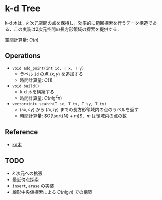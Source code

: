 # k-d Tree

k-d 木は，$k$ 次元空間の点を保持し，効率的に範囲探索を行うデータ構造である．この実装は2次元空間の長方形領域の探索を提供する．

空間計算量: $O(n)$

## Operations

- `void add_point(int id, T x, T y)`
    - ラベル `id` の点 $(x, y)$ を追加する
    - 時間計算量: $O(1)$
- `void build()`
    - k-d 木を構築する
    - 時間計算量: $O(n\lg^2 n)$
- `vector<int> search(T sx, T tx, T sy, T ty)`
    -  $(sx, sy)$ から $(tx, ty)$ までの長方形領域内の点のラベルを返す
    - 時間計算量: $O(\sqrt{N} + m)$．$m$ は領域内の点の数

## Reference

- [kd木](https://ja.wikipedia.org/wiki/Kd%E6%9C%A8)

## TODO

- $k$ 次元への拡張
- 最近傍点探索
- `insert`, `erase` の実装
- 線形中央値探索による $O(n\lg n)$ での構築